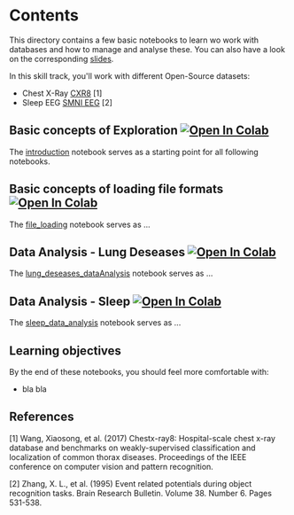 # Contents

This directory contains a few basic notebooks to learn wo work with databases and how to manage and analyse these. You can also have a look on the corresponding [slides](https://raw.githack.com/University-Clinic-of-Neuroradiology/python-bootcamp/main/notebooks/DataManagement/slides/Datamanagement.slides.html#/).

In this skill track, you'll work with different Open-Source datasets:
- Chest X-Ray [CXR8](https://nihcc.app.box.com/v/ChestXray-NIHCC) [1]
- Sleep EEG [SMNI EEG](http://kdd.ics.uci.edu/databases/eeg/eeg.html) [2]

## Basic concepts of Exploration <a href="https://colab.research.google.com/github/University-Clinic-of-Neuroradiology/python-bootcamp/blob/main/notebooks/DataManagement/01_introduction.ipynb"><img src="https://colab.research.google.com/assets/colab-badge.svg" alt="Open In Colab"/></a>
The [introduction](01_introduction.ipynb) notebook serves as a starting point for all following notebooks. 

## Basic concepts of loading file formats <a href="https://colab.research.google.com/github/University-Clinic-of-Neuroradiology/python-bootcamp/blob/main/notebooks/DataManagement/02_load_files.ipynb"><img src="https://colab.research.google.com/assets/colab-badge.svg" alt="Open In Colab"/></a>
The [file_loading](02_load_files.ipynb) notebook serves as ...

## Data Analysis - Lung Deseases <a href="https://colab.research.google.com/github/University-Clinic-of-Neuroradiology/python-bootcamp/blob/main/notebooks/DataManagement/03_lung_deseases_dataAnalysis.ipynb"><img src="https://colab.research.google.com/assets/colab-badge.svg" alt="Open In Colab"/></a>
The [lung_deseases_dataAnalysis](03_lung_deseases_dataAnalysis.ipynb) notebook serves as ...

## Data Analysis - Sleep <a href="https://colab.research.google.com/github/University-Clinic-of-Neuroradiology/python-bootcamp/blob/main/notebooks/DataManagement/04_sleep_data_analysis.ipynb"><img src="https://colab.research.google.com/assets/colab-badge.svg" alt="Open In Colab"/></a>
The [sleep_data_analysis](04_sleep_data_analysis.ipynb) notebook serves as ...


## Learning objectives

By the end of these notebooks, you should feel more comfortable with:
- bla bla


## References
<a id="1">[1]</a> 
Wang, Xiaosong, et al. (2017)
Chestx-ray8: Hospital-scale chest x-ray database and benchmarks on weakly-supervised classification and localization of common thorax diseases.
Proceedings of the IEEE conference on computer vision and pattern recognition.

<a id="2">[2]</a> 
Zhang, X. L., et al. (1995)
Event related potentials during object recognition tasks.
Brain Research Bulletin. Volume 38. Number 6. Pages 531-538.
